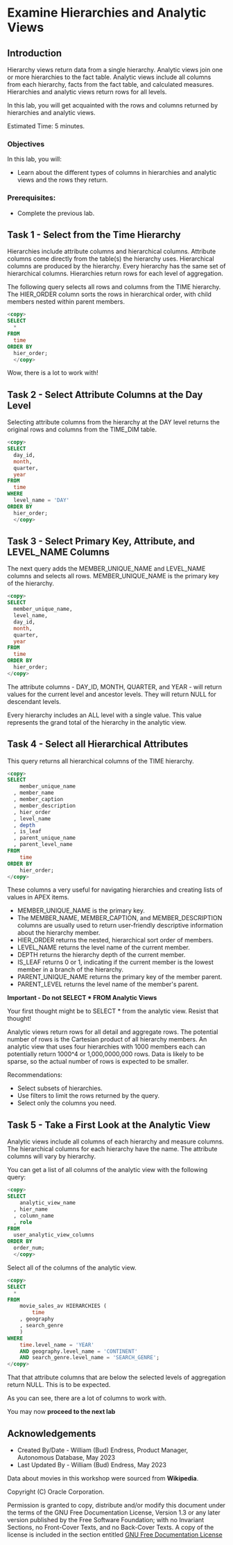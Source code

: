 # Examine Hierarchies and Analytic Views

## Introduction

Hierarchy views return data from a single hierarchy.  Analytic views join one or more hierarchies to the fact table.  Analytic views include all columns from each hierarchy, facts from the fact table, and calculated measures.  Hierarchies and analytic views return rows for all levels.

In this lab, you will get acquainted with the rows and columns returned by hierarchies and analytic views.

Estimated Time:  5 minutes.

### Objectives

In this lab, you will:

- Learn about the different types of columns in hierarchies and analytic views and the rows they return.

### Prerequisites:

- Complete the previous lab.

## Task 1 - Select from the Time Hierarchy

Hierarchies include attribute columns and hierarchical columns.  Attribute columns come directly from the table(s) the hierarchy uses.  Hierarchical columns are produced by the hierarchy.  Every hierarchy has the same set of hierarchical columns.  Hierarchies return rows for each level of aggregation.

The following query selects all rows and columns from the TIME hierarchy.  The HIER_ORDER column sorts the rows in hierarchical order, with child members nested within parent members.

~~~SQL
<copy>
SELECT
  *
FROM
  time
ORDER BY
  hier_order;
  </copy>
~~~

Wow, there is a lot to work with!

## Task 2 - Select Attribute Columns at the Day Level

Selecting attribute columns from the hierarchy at the DAY level returns the original rows and columns from the TIME_DIM table.

~~~SQL
<copy>
SELECT
  day_id,
  month,
  quarter,
  year
FROM
  time
WHERE
  level_name = 'DAY'
ORDER BY
  hier_order;
  </copy>
~~~

## Task 3 - Select Primary Key, Attribute, and LEVEL_NAME Columns

The next query adds the MEMBER\_UNIQUE\_NAME and LEVEL_NAME columns and selects all rows.  MEMBER\_UNIQUE\_NAME is the primary key of the hierarchy.

~~~SQL
<copy>
SELECT
  member_unique_name,
  level_name,
  day_id,
  month,
  quarter,
  year
FROM
  time
ORDER BY
  hier_order;
</copy>
~~~

The attribute columns - DAY_ID, MONTH, QUARTER, and YEAR - will return values for the current level and ancestor levels.  They will return NULL for descendant levels.

Every hierarchy includes an ALL level with a single value.  This value represents the grand total of the hierarchy in the analytic view.

## Task 4 - Select all Hierarchical Attributes

This query returns all hierarchical columns of the TIME hierarchy.

~~~SQL
<copy>
SELECT
    member_unique_name
  , member_name
  , member_caption
  , member_description
  , hier_order
  , level_name
  , depth
  , is_leaf
  , parent_unique_name
  , parent_level_name
FROM
    time
ORDER BY
    hier_order;
</copy>
~~~

These columns a very useful for navigating hierarchies and creating lists of values in APEX items.

- MEMBER\_UNIQUE\_NAME is the primary key.
- The MEMBER\_NAME, MEMBER\_CAPTION, and MEMBER\_DESCRIPTION columns are usually used to return user-friendly descriptive information about the hierarchy member.
- HIER\_ORDER returns the nested, hierarchical sort order of members.
- LEVEL\_NAME returns the level name of the current member.
- DEPTH returns the hierarchy depth of the current member.
- IS\_LEAF returns 0 or 1, indicating if the current member is the lowest member in a branch of the hierarchy.
- PARENT\_UNIQUE\_NAME returns the primary key of the member parent.
- PARENT\_LEVEL returns the level name of the member's parent.

**Important - Do not SELECT * FROM Analytic Views**

Your first thought might be to SELECT * from the analytic view.  Resist that thought!

Analytic views return rows for all detail and aggregate rows.  The potential number of rows is the Cartesian product of all hierarchy members.  An analytic view that uses four hierarchies with 1000 members each can potentially return 1000^4 or 1,000,0000,000 rows.  Data is likely to be sparse, so the actual number of rows is expected to be smaller.

Recommendations:

- Select subsets of hierarchies.
- Use filters to limit the rows returned by the query.
- Select only the columns you need.

## Task 5 - Take a First Look at the Analytic View

Analytic views include all columns of each hierarchy and measure columns.  The hierarchical columns for each hierarchy have the name.  The attribute columns will vary by hierarchy.

You can get a list of all columns of the analytic view with the following query:

~~~SQL
<copy>
SELECT
    analytic_view_name
  , hier_name
  , column_name
  , role
FROM
  user_analytic_view_columns
ORDER BY
  order_num;
  </copy>
~~~

Select all of the columns of the analytic view.

~~~SQL
<copy>
SELECT
  *
FROM
    movie_sales_av HIERARCHIES (
        time
    , geography
    , search_genre
    )
WHERE
    time.level_name = 'YEAR'
    AND geography.level_name = 'CONTINENT' 
    AND search_genre.level_name = 'SEARCH_GENRE';
</copy>
~~~

That that attribute columns that are below the selected levels of aggregation return NULL. This is to be expected.

As you can see, there are a lot of columns to work with.


You may now **proceed to the next lab**

## Acknowledgements

- Created By/Date - William (Bud) Endress, Product Manager, Autonomous Database, May 2023
- Last Updated By - William (Bud) Endress, May 2023

Data about movies in this workshop were sourced from **Wikipedia**.

Copyright (C)  Oracle Corporation.

Permission is granted to copy, distribute and/or modify this document
under the terms of the GNU Free Documentation License, Version 1.3
or any later version published by the Free Software Foundation;
with no Invariant Sections, no Front-Cover Texts, and no Back-Cover Texts.
A copy of the license is included in the section entitled [GNU Free Documentation License](files/gnu-free-documentation-license.txt)